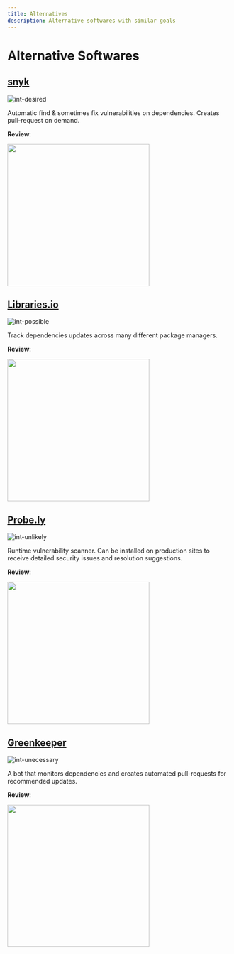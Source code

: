 ```yaml
---
title: Alternatives
description: Alternative softwares with similar goals
---
```


# Alternative Softwares

## [snyk](https://snyk.io/)

![int-desired]

Automatic find & sometimes fix vulnerabilities on dependencies. Creates pull-request on demand.

**Review**:

<a href="https://www.loom.com/share/2c93cb689f9641969a4390633357ab95" target="_blank">
  <img src="https://cdn.loom.com/sessions/thumbnails/2c93cb689f9641969a4390633357ab95-00001.jpg" width="320" />
</a>

## [Libraries.io](https://libraries.io/)

![int-possible]

Track dependencies updates across many different package managers.

**Review**:

<a href="https://www.loom.com/share/001841c420614f659dc41819192d4524" target="_blank">
  <img src="https://cdn.loom.com/sessions/thumbnails/001841c420614f659dc41819192d4524-00001.jpg" width="320" />
</a>

[int-desired]: https://img.shields.io/static/v1.svg?label=integration&message=desired&color=brightgreen 'Integration with this project is desired'
[int-possible]: https://img.shields.io/static/v1.svg?label=integration&message=possible&color=yellow 'Integration with this project can be beneficial'
[int-unlikely]: https://img.shields.io/static/v1.svg?label=integration&message=unlikely&color=orange 'Integration with this project is unlikely to happen'
[int-unecessary]: https://img.shields.io/static/v1.svg?label=integration&message=unecessary&color=lightgrey 'Integration with this project is probably unecessary'

## [Probe.ly](https://probely.com/)

![int-unlikely]

Runtime vulnerability scanner. Can be installed on production sites to receive detailed security issues and resolution suggestions.

**Review**:

<a href="https://www.loom.com/share/5233648c584e47f2934ae76faa0d1fd1" target="_blank">
  <img src="https://cdn.loom.com/sessions/thumbnails/5233648c584e47f2934ae76faa0d1fd1-00001.jpg" width="320" />
</a>

## [Greenkeeper](https://greenkeeper.io)

![int-unecessary]

A bot that monitors dependencies and creates automated pull-requests for recommended updates.

**Review**:

<a href="https://www.loom.com/share/3e5172fd54e742d2bc33e0a2cfd795d3" target="_blank">
  <img src="https://cdn.loom.com/sessions/thumbnails/3e5172fd54e742d2bc33e0a2cfd795d3-00001.jpg" width="320" />
</a>
